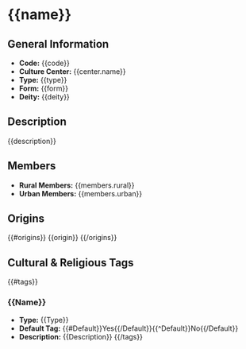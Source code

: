 # {{name}}

## General Information
- **Code:** {{code}}
- **Culture Center:** {{center.name}}
- **Type:** {{type}}
- **Form:** {{form}}
- **Deity:** {{deity}}

## Description
{{description}}

## Members
- **Rural Members:** {{members.rural}}
- **Urban Members:** {{members.urban}}

## Origins
{{#origins}}
{{origin}}
{{/origins}}

## Cultural & Religious Tags
{{#tags}}
### {{Name}}
- **Type:** {{Type}}
- **Default Tag:** {{#Default}}Yes{{/Default}}{{^Default}}No{{/Default}}
- **Description:** {{Description}}
{{/tags}}

